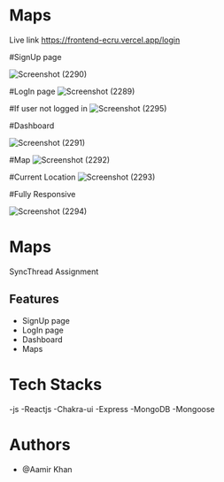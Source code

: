 # Maps
Live link https://frontend-ecru.vercel.app/login
<div width="100%">
#SignUp page
  
![Screenshot (2290)](https://user-images.githubusercontent.com/101388992/219597672-315b2e6e-a493-437c-9330-5b2d3ac1730f.png)

#LogIn page
![Screenshot (2289)](https://user-images.githubusercontent.com/101388992/219596901-7bf1d74a-2259-43d9-ba9f-ae91b026dc27.png)

#If user not logged in
![Screenshot (2295)](https://user-images.githubusercontent.com/101388992/219597023-997278fd-a660-4457-b2da-225eac517cdc.png)

#Dashboard

![Screenshot (2291)](https://user-images.githubusercontent.com/101388992/219597585-9d28653f-6053-4748-b1aa-c4ffb86ff289.png)

#Map
![Screenshot (2292)](https://user-images.githubusercontent.com/101388992/219597173-7d3592ec-085f-43ad-bb86-2fd21a94ecb4.png)

#Current Location
![Screenshot (2293)](https://user-images.githubusercontent.com/101388992/219597286-52c26f87-f360-4623-bc4b-85a638d23cc7.png)

#Fully Responsive


![Screenshot (2294)](https://user-images.githubusercontent.com/101388992/219597321-eba7483b-f4ea-4fbc-a3fd-e5770307fef5.png)


</div>

# Maps

SyncThread Assignment

## Features
- SignUp page
- LogIn page
- Dashboard
- Maps

# Tech Stacks
-js
-Reactjs
-Chakra-ui
-Express
-MongoDB
-Mongoose


# Authors
- @Aamir Khan



